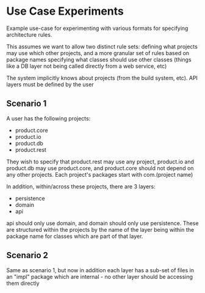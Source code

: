 # Use Case Experiments

Example use-case for experimenting with various formats for specifying architecture rules.

This assumes we want to allow two distinct rule sets: defining what projects may use which other projects, and a more granular set of rules based on package names specifying what classes should use other classes (things like a DB layer not being called directly from a web service, etc)

The system implicitly knows about projects (from the build system, etc). API layers must be defined by the user

## Scenario 1

A user has the following projects:

- product.core
- product.io
- product.db
- product.rest

They wish to specify that product.rest may use any project, product.io and product.db may use product.core, and product.core should not depend on any other projects. Each project's packages start with com.(project name)

In addition, within/across these projects, there are 3 layers:
- persistence
- domain
- api

api should only use domain, and domain should only use persistence. These are structured within the projects by the name of the layer being within the package name for classes which are part of that layer.

## Scenario 2

Same as scenario 1, but now in addition each layer has a sub-set of files in an "impl" package which are internal - no other layer should be accessing them directly
